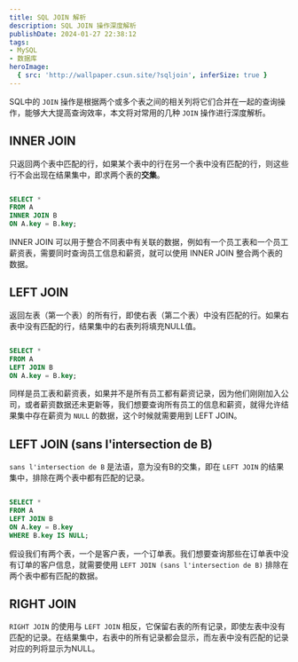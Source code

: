 ```yaml
---
title: SQL JOIN 解析
description: SQL JOIN 操作深度解析
publishDate: 2024-01-27 22:38:12
tags:
- MySQL
- 数据库
heroImage:
  { src: 'http://wallpaper.csun.site/?sqljoin', inferSize: true }
---
```


SQL中的 `JOIN` 操作是根据两个或多个表之间的相关列将它们合并在一起的查询操作，能够大大提高查询效率，本文将对常用的几种 `JOIN` 操作进行深度解析。

## INNER JOIN

只返回两个表中匹配的行，如果某个表中的行在另一个表中没有匹配的行，则这些行不会出现在结果集中，即求两个表的**交集**。

<img src="https://cdn.jsdelivr.net/gh/sun-i/pic/imagesINNERJOIN.svg" title="" alt="" data-align="center">

```sql
SELECT *
FROM A
INNER JOIN B
ON A.key = B.key;
```

INNER JOIN 可以用于整合不同表中有关联的数据，例如有一个员工表和一个员工薪资表，需要同时查询员工信息和薪资，就可以使用 INNER JOIN 整合两个表的数据。

## LEFT JOIN

返回左表（第一个表）的所有行，即使右表（第二个表）中没有匹配的行。如果右表中没有匹配的行，结果集中的右表列将填充NULL值。

<img src="https://cdn.jsdelivr.net/gh/sun-i/pic/imagesLEFTJOIN.svg" title="" alt="" data-align="center">

```sql
SELECT *
FROM A
LEFT JOIN B
ON A.key = B.key;
```

同样是员工表和薪资表，如果并不是所有员工都有薪资记录，因为他们刚刚加入公司，或者薪资数据还未更新等，我们想要查询所有员工的信息和薪资，就得允许结果集中存在薪资为 `NULL` 的数据，这个时候就需要用到 LEFT JOIN。

## LEFT JOIN (sans l'intersection de B)

`sans l'intersection de B` 是法语，意为没有B的交集，即在 `LEFT JOIN` 的结果集中，排除在两个表中都有匹配的记录。

<img src="https://cdn.jsdelivr.net/gh/sun-i/pic/imagesSANSB.svg" title="" alt="" data-align="center">

```sql
SELECT *
FROM A
LEFT JOIN B
ON A.key = B.key
WHERE B.key IS NULL;
```

假设我们有两个表，一个是客户表，一个订单表。我们想要查询那些在订单表中没有订单的客户信息，就需要使用 `LEFT JOIN (sans l'intersection de B)` 排除在两个表中都有匹配的数据。

## RIGHT JOIN

`RIGHT JOIN` 的使用与 `LEFT JOIN` 相反，它保留右表的所有记录，即使左表中没有匹配的记录。在结果集中，右表中的所有记录都会显示，而左表中没有匹配的记录对应的列将显示为NULL。